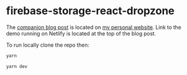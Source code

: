 # firebase-storage-react-dropzone

The [companion blog post](https://pablorocha.me/blog/firebase-storage-react-dropzone-2) is located on [my personal website](https://pablorocha.me). Link to the demo running on Netlify is located at the top of the blog post.

To run locally clone the repo then:

```bash
yarn
```

```bash
yarn dev
```
